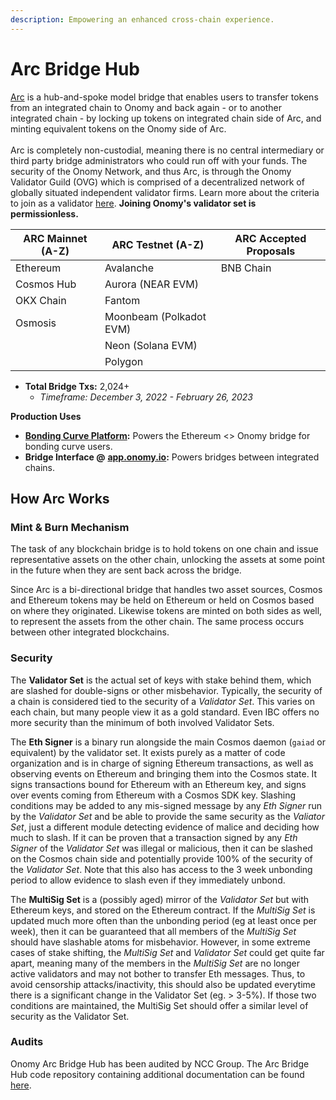 ```yaml
---
description: Empowering an enhanced cross-chain experience.
---
```


# Arc Bridge Hub

[Arc](https://github.com/onomyprotocol/arc) is a hub-and-spoke model bridge that enables users to transfer tokens from an integrated chain to Onomy and back again - or to another integrated chain - by locking up tokens on integrated chain side of Arc, and minting equivalent tokens on the Onomy side of Arc. \
\
Arc is completely non-custodial, meaning there is no central intermediary or third party bridge administrators who could run off with your funds. The security of the Onomy Network, and thus Arc, is through the Onomy Validator Guild (OVG) which is comprised of a decentralized network of globally situated independent validator firms. Learn more about the criteria to join as a validator [here](../start-a-validator/onomy-validator-guild-ovg.md). **Joining Onomy's validator set is permissionless.**&#x20;

| ARC Mainnet (A-Z) | ARC Testnet (A-Z)       | ARC Accepted Proposals |
| ----------------- | ----------------------- | ---------------------- |
| Ethereum          | Avalanche               | BNB Chain              |
| Cosmos Hub        | Aurora (NEAR EVM)       |                        |
| OKX Chain         | Fantom                  |                        |
| Osmosis           | Moonbeam (Polkadot EVM) |                        |
|                   | Neon (Solana EVM)       |                        |
|                   | Polygon                 |                        |

* **Total Bridge Txs:** 2,024+
  * _Timeframe: December 3, 2022 - February 26, 2023_

**Production Uses**

* [**Bonding Curve Platform**](https://bnom.onomy.io)**:**  Powers the Ethereum <> Onomy bridge for bonding curve users.
* **Bridge Interface @** [**app.onomy.io**](https://app.onomy.io)**:** Powers bridges between integrated chains.

## How Arc Works

### Mint & Burn Mechanism

The task of any blockchain bridge is to hold tokens on one chain and issue representative assets on the other chain, unlocking the assets at some point in the future when they are sent back across the bridge.

Since Arc is a bi-directional bridge that handles two asset sources, Cosmos and Ethereum tokens may be held on Ethereum or held on Cosmos based on where they originated. Likewise tokens are minted on both sides as well, to represent the assets from the other chain. The same process occurs between other integrated blockchains.

### Security

The **Validator Set** is the actual set of keys with stake behind them, which are slashed for double-signs or other misbehavior. Typically, the security of a chain is considered tied to the security of a _Validator Set_. This varies on each chain, but many people view it as a gold standard. Even IBC offers no more security than the minimum of both involved Validator Sets.

The **Eth Signer** is a binary run alongside the main Cosmos daemon (`gaiad` or equivalent) by the validator set. It exists purely as a matter of code organization and is in charge of signing Ethereum transactions, as well as observing events on Ethereum and bringing them into the Cosmos state. It signs transactions bound for Ethereum with an Ethereum key, and signs over events coming from Ethereum with a Cosmos SDK key. Slashing conditions may be added to any mis-signed message by any _Eth Signer_ run by the _Validator Set_ and be able to provide the same security as the _Valiator Set_, just a different module detecting evidence of malice and deciding how much to slash. If it can be proven that a transaction signed by any _Eth Signer_ of the _Validator Set_ was illegal or malicious, then it can be slashed on the Cosmos chain side and potentially provide 100% of the security of the _Validator Set_. Note that this also has access to the 3 week unbonding period to allow evidence to slash even if they immediately unbond.

The **MultiSig Set** is a (possibly aged) mirror of the _Validator Set_ but with Ethereum keys, and stored on the Ethereum contract. If the _MultiSig Set_ is updated much more often than the unbonding period (eg at least once per week), then it can be guaranteed that all members of the _MultiSig Set_ should have slashable atoms for misbehavior. However, in some extreme cases of stake shifting, the _MultiSig Set_ and _Validator Set_ could get quite far apart, meaning many of the members in the _MultiSig Set_ are no longer active validators and may not bother to transfer Eth messages. Thus, to avoid censorship attacks/inactivity, this should also be updated everytime there is a significant change in the Validator Set (eg. > 3-5%). If those two conditions are maintained, the MultiSig Set should offer a similar level of security as the Validator Set.

### Audits

Onomy Arc Bridge Hub has been audited by NCC Group. The Arc Bridge Hub code repository containing additional documentation can be found [here](https://github.com/onomyprotocol/arc).
